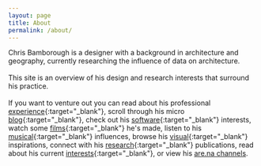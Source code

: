 ```yaml
---
layout: page
title: About
permalink: /about/
---
```


Chris Bamborough is a designer with a background in architecture and geography, currently researching the influence of data on architecture.
<br/>
<br/>
This site is an overview of his design and research interests that surround his practice.
<br/>
<br/>
If you want to venture out you can read about his professional [experience](http://www.linkedin.com/in/chrisbamborough){:target="_blank"}, scroll through his micro [blog](http://www.twitter.com/chrisbamborough){:target="_blank"}, check out his [software](http://www.github.com/chrisbamborough){:target="_blank"} interests, watch some [films](http://www.vimeo.com/chrisbamborough){:target="_blank"} he's made, listen to his [musical](http://www.soundcloud.com/smoothspace){:target="_blank"} influences, browse his [visual](http://www.pinterest.com/chrisbamborough){:target="_blank"} inspirations, connect with his [research](https://uts.academia.edu/ChrisBamborough){:target="_blank"} publications, read about his current [interests](https://www.evernote.com/pub/bambarooga/phdreadings){:target="_blank"}, or view his [are.na channels](https://www.are.na/chris-bamborough).    

  [f7d5e3a0]: http://www.behance.net/chrisbamborough "Behance Portfolio"
  [aa0f53f0]: http://www.twitter.com/chrisbamborough "Twitter"
  [639dfd01]: http://www.linkedin.com/in/chrisbamborough "LinkedIn"
  [c4fa3c6c]: http://www.github.com/chrisbamborough "Github"
  [af66690b]: http://www.vimeo.com/chrisbamborough "Vimeo"
  [99899410]: http://www.soundcloud.com/smoothspace "Soundcloud"
  [64042ccd]: http://www.pinterest.com/chrisbamborough "Pinterest"
  [f580b998]: https://uts.academia.edu/ChrisBamborough "Academia.edu"
  [0a809fe0]: https://www.are.na/chris-bamborough/channels "Are.na"
